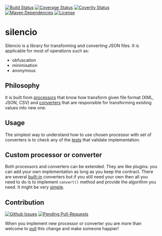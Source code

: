 [![Build Status](https://img.shields.io/travis/damianszczepanik/silencio/master.svg)](https://travis-ci.org/damianszczepanik/silencio)
[![Coverage Status](https://img.shields.io/codecov/c/github/damianszczepanik/silencio/master.svg)](https://codecov.io/github/damianszczepanik/silencio)
[![Coverity Status](https://scan.coverity.com/projects/6162/badge.svg)](https://scan.coverity.com/projects/damianszczepanik-silencio)
[![Maven Dependencies](https://www.versioneye.com/user/projects/55c5300965376200170035e9/badge.svg)](https://www.versioneye.com/user/projects/55c5300965376200170035e9?child=summary)
[![License](http://img.shields.io/:license-apache-blue.svg)](http://www.apache.org/licenses/)

# silencio

Silencio is a library for transforming and converting JSON files. It is applicable for most of operations such as:
- obfuscation
- minimisation
- anonymous

## Philosophy

It is built from [processors](https://github.com/damianszczepanik/silencio/blob/master/src/main/java/pl/szczepanik/silencio/api/Processor.java) that know how transform given file format (XML, JSON, CSV) and [converters](https://github.com/damianszczepanik/silencio/blob/master/src/main/java/pl/szczepanik/silencio/api/Converter.java) that are responsible for transforming existing values into new one.

## Usage

The simplest way to understand how to use chosen processor with set of converters is to check any of the [tests](https://github.com/damianszczepanik/silencio/tree/master/src/test/java/pl/szczepanik/silencio/integration) that validate implementation.

## Custom processor or converter

Both processors and converters can be extended. They are like plugins: you can add your own implementation as long as you keep the contract. There are several [built-in](https://github.com/damianszczepanik/silencio/blob/master/src/main/java/pl/szczepanik/silencio/core/ConverterBuilder.java) converters but if you still need your own then all you need to do is to implement ``convert()`` method and provide the algorithm you need. It might be very [simple](https://github.com/damianszczepanik/silencio/blob/master/src/main/java/pl/szczepanik/silencio/converters/BlankConverter.java).

## Contribution
[![Github Issues](http://githubbadges.herokuapp.com/damianszczepanik/silencio/issues.svg)](https://github.com/damianszczepanik/silencio/issues)
[![Pending Pull-Requests](http://githubbadges.herokuapp.com/damianszczepanik/silencio/pulls.svg)](https://github.com/damianszczepanik/silencio/pulls)

When you implement new processor or converter you are more than welcome to [pull](https://github.com/damianszczepanik/silencio/pulls) this change and make someone happier!
